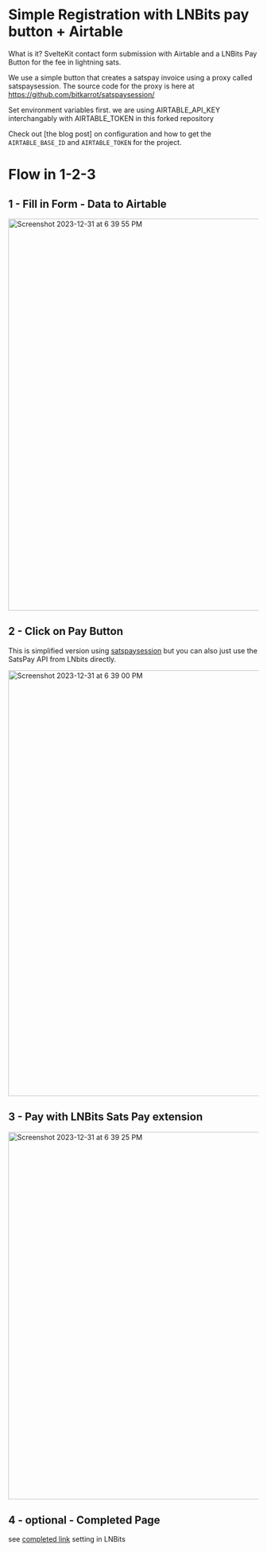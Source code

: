 # Simple Registration with LNBits pay button + Airtable

What is it? 
SvelteKit contact form submission with Airtable and a LNBits Pay Button for the fee in lightning sats.

We use a simple button that creates a satspay invoice using a proxy called satspaysession. 
The source code for the proxy is here at https://github.com/bitkarrot/satspaysession/

Set environment variables first. we are using AIRTABLE_API_KEY interchangably with AIRTABLE_TOKEN
in this forked repository

Check out [the blog post] on configuration and how to get the
`AIRTABLE_BASE_ID` and `AIRTABLE_TOKEN` for the project.

[the blog post for Airtable - Svelte ]:
	https://scottspence.com/posts/make-a-contact-form-with-sveltekit-and-airtable

# Flow in 1-2-3

## 1 - Fill in Form - Data to Airtable
<img width="787" alt="Screenshot 2023-12-31 at 6 39 55 PM" src="https://github.com/bitkarrot/simple-reg-lnbits-form/assets/73979971/4ef0b78f-1ed7-479d-b632-d7d245b53c68">


## 2 - Click on Pay Button 

This is simplified version using [satspaysession](https://github.com/bitkarrot/satspaysession/) but you can also just use the SatsPay API from LNbits directly.

<img width="855" alt="Screenshot 2023-12-31 at 6 39 00 PM" src="https://github.com/bitkarrot/simple-reg-lnbits-form/assets/73979971/b4e1ff9e-9e79-4bc3-802b-56fd2f70b70a">

## 3 - Pay with LNBits Sats Pay extension
<img width="738" alt="Screenshot 2023-12-31 at 6 39 25 PM" src="https://github.com/bitkarrot/simple-reg-lnbits-form/assets/73979971/2fa528ff-84a4-4eb8-831d-a0de505a0bd8">

## 4 - optional - Completed Page
see [completed link](https://github.com/bitkarrot/satspaysession/blob/main/README.md#json-passed-in-body) setting in LNBits



